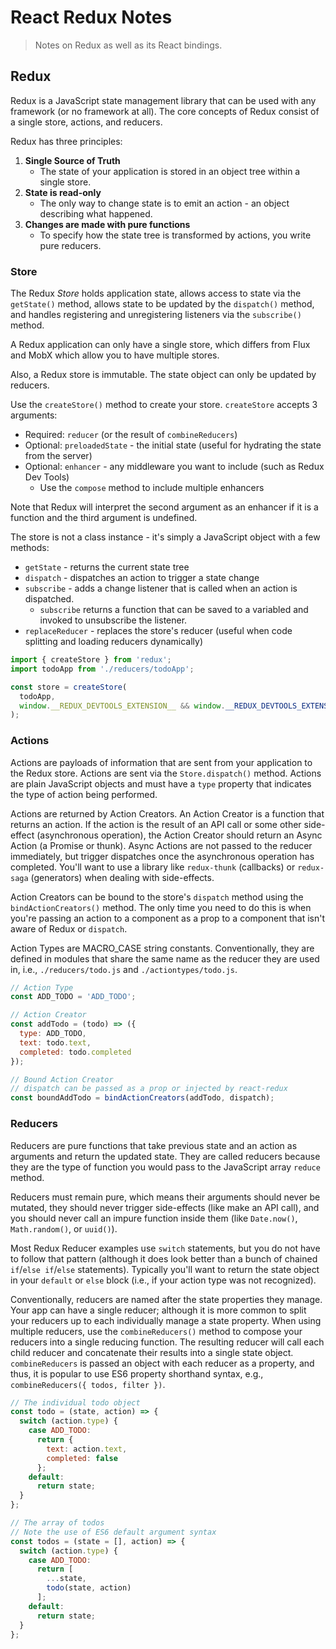 # React Redux Notes
> Notes on Redux as well as its React bindings.

## Redux
Redux is a JavaScript state management library that can be used with any framework (or no framework at all). The core concepts of Redux consist of a single store, actions, and reducers.

Redux has three principles:
 1. **Single Source of Truth**
    - The state of your application is stored in an object tree within a single store.
 2. **State is read-only**
    - The only way to change state is to emit an action - an object describing what happened.
 3. **Changes are made with pure functions**
    - To specify how the state tree is transformed by actions, you write pure reducers.

### Store
The Redux *Store* holds application state, allows access to state via the `getState()` method, allows state to be updated by the `dispatch()` method, and handles registering and unregistering listeners via the `subscribe()` method.

A Redux application can only have a single store, which differs from Flux and MobX which allow you to have multiple stores.

Also, a Redux store is immutable. The state object can only be updated by reducers.

Use the `createStore()` method to create your store. `createStore` accepts 3 arguments:
 - Required: `reducer` (or the result of `combineReducers`)
 - Optional: `preloadedState` - the initial state (useful for hydrating the state from the server)
 - Optional: `enhancer` - any middleware you want to include (such as Redux Dev Tools)
   - Use the `compose` method to include multiple enhancers

Note that Redux will interpret the second argument as an enhancer if it is a function and the third argument is undefined.

The store is not a class instance - it's simply a JavaScript object with a few methods:
 - `getState` - returns the current state tree
 - `dispatch` - dispatches an action to trigger a state change
 - `subscribe` - adds a change listener that is called when an action is dispatched.
   - `subscribe` returns a function that can be saved to a variabled and invoked to unsubscribe the listener.
 - `replaceReducer` - replaces the store's reducer (useful when code splitting and loading reducers dynamically)

```javascript
import { createStore } from 'redux';
import todoApp from './reducers/todoApp';

const store = createStore(
  todoApp,
  window.__REDUX_DEVTOOLS_EXTENSION__ && window.__REDUX_DEVTOOLS_EXTENSION__()
);
```

### Actions
Actions are payloads of information that are sent from your application to the Redux store. Actions are sent via the `Store.dispatch()` method. Actions are plain JavaScript objects and must have a `type` property that indicates the type of action being performed.

Actions are returned by Action Creators. An Action Creator is a function that returns an action. If the action is the result of an API call or some other side-effect (asynchronous operation), the Action Creator should return an Async Action (a Promise or thunk). Async Actions are not passed to the reducer immediately, but trigger dispatches once the asynchronous operation has completed. You'll want to use a library like `redux-thunk` (callbacks) or `redux-saga` (generators) when dealing with side-effects.

Action Creators can be bound to the store's `dispatch` method using the `bindActionCreators()` method. The only time you need to do this is when you're passing an action to a component as a prop to a component that isn't aware of Redux or `dispatch`.

Action Types are MACRO_CASE string constants. Conventionally, they are defined in modules that share the same name as the reducer they are used in, i.e., `./reducers/todo.js` and `./actiontypes/todo.js`.

```javascript
// Action Type
const ADD_TODO = 'ADD_TODO';

// Action Creator
const addTodo = (todo) => ({
  type: ADD_TODO,
  text: todo.text,
  completed: todo.completed
});

// Bound Action Creator
// dispatch can be passed as a prop or injected by react-redux
const boundAddTodo = bindActionCreators(addTodo, dispatch);
```

### Reducers
Reducers are pure functions that take previous state and an action as arguments and return the updated state. They are called reducers because they are the type of function you would pass to the JavaScript array `reduce` method.

Reducers must remain pure, which means their arguments should never be mutated, they should never trigger side-effects (like make an API call), and you should never call an impure function inside them (like `Date.now()`, `Math.random()`, or `uuid()`).

Most Redux Reducer examples use `switch` statements, but you do not have to follow that pattern (although it does look better than a bunch of chained `if`/`else if`/`else` statements). Typically you'll want to return the state object in your `default` or `else` block (i.e., if your action type was not recognized).

Conventionally, reducers are named after the state properties they manage. Your app can have a single reducer; although it is more common to split your reducers up to each individually manage a state property. When using multiple reducers, use the `combineReducers()` method to compose your reducers into a single reducing function. The resulting reducer will call each child reducer and concatenate their results into a single state object. `combineReducers` is passed an object with each reducer as a property, and thus, it is popular to use ES6 property shorthand syntax, e.g., `combineReducers({ todos, filter })`.

```javascript
// The individual todo object
const todo = (state, action) => {
  switch (action.type) {
    case ADD_TODO:
      return {
        text: action.text,
        completed: false
      };
    default:
      return state;
  }
};

// The array of todos
// Note the use of ES6 default argument syntax
const todos = (state = [], action) => {
  switch (action.type) {
    case ADD_TODO:
      return [
        ...state,
        todo(state, action)
      ];
    default:
      return state;
  }
};
```
